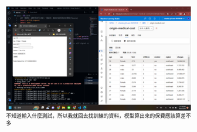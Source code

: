 ![动物示例](https://github.com/40941133S-QAQ/LAT-Repo/blob/main/20230524/%E6%B8%AC%E8%A9%A6%E6%88%AA%E5%9C%96_20230530.png)
不知道輸入什麼測試，所以我就回去找訓練的資料，模型算出來的保費應該算差不多
